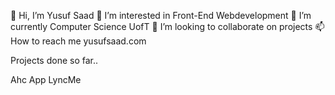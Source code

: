 👋 Hi, I’m Yusuf Saad
👀 I’m interested in Front-End Webdevelopment
🌱 I’m currently Computer Science UofT
💞️ I’m looking to collaborate on projects
📫 How to reach me yusufsaad.com

Projects done so far..

Ahc App
LyncMe
